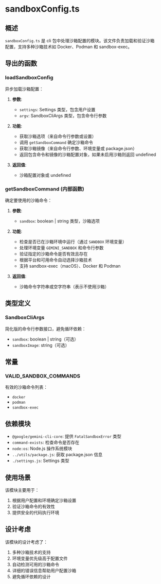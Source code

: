 # sandboxConfig.ts

## 概述

`sandboxConfig.ts` 是 cli 包中处理沙箱配置的模块。该文件负责加载和验证沙箱配置，支持多种沙箱技术如 Docker、Podman 和 sandbox-exec。

## 导出的函数

### loadSandboxConfig
异步加载沙箱配置：

1. **参数**:
   - `settings`: Settings 类型，包含用户设置
   - `argv`: SandboxCliArgs 类型，包含命令行参数

2. **功能**:
   - 获取沙箱选项（来自命令行参数或设置）
   - 调用 `getSandboxCommand` 确定沙箱命令
   - 获取沙箱镜像（来自命令行参数、环境变量或 package.json）
   - 返回包含命令和镜像的沙箱配置对象，如果未启用沙箱则返回 undefined

3. **返回值**:
   - 沙箱配置对象或 undefined

### getSandboxCommand (内部函数)
确定要使用的沙箱命令：

1. **参数**:
   - `sandbox`: boolean | string 类型，沙箱选项

2. **功能**:
   - 检查是否已在沙箱环境中运行（通过 `SANDBOX` 环境变量）
   - 处理环境变量 `GEMINI_SANDBOX` 和命令行参数
   - 验证指定的沙箱命令是否有效且存在
   - 根据平台和可用命令自动选择沙箱技术
   - 支持 sandbox-exec（macOS）、Docker 和 Podman

3. **返回值**:
   - 沙箱命令字符串或空字符串（表示不使用沙箱）

## 类型定义

### SandboxCliArgs
简化版的命令行参数接口，避免循环依赖：
- `sandbox`: boolean | string（可选）
- `sandboxImage`: string（可选）

## 常量

### VALID_SANDBOX_COMMANDS
有效的沙箱命令列表：
- `docker`
- `podman`
- `sandbox-exec`

## 依赖模块

- `@google/gemini-cli-core`: 提供 `FatalSandboxError` 类型
- `command-exists`: 检查命令是否存在
- `node:os`: Node.js 操作系统模块
- `../utils/package.js`: 获取 package.json 信息
- `./settings.js`: Settings 类型

## 使用场景

该模块主要用于：
1. 根据用户配置和环境确定沙箱设置
2. 验证沙箱命令的有效性
3. 提供安全的代码执行环境

## 设计考虑

该模块的设计考虑了：
1. 多种沙箱技术的支持
2. 环境变量优先级高于配置文件
3. 自动检测可用的沙箱命令
4. 详细的错误信息帮助用户配置沙箱
5. 避免循环依赖的设计